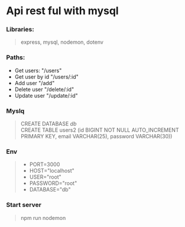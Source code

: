 # Api rest ful with mysql

### Libraries:

> express, mysql, nodemon, dotenv

### Paths:

-   Get users: "/users"
-   Get user by id "/users/:id"
-   Add user "/add"
-   Delete user "/delete/:id"
-   Update user "/update/:id"

### Myslq

> CREATE DATABASE _db_ </br>
> CREATE TABLE users2 (id BIGINT NOT NULL AUTO_INCREMENT PRIMARY KEY, email VARCHAR(25), password VARCHAR(30))

### Env

> -   PORT=3000
> -   HOST="localhost"
> -   USER="root"
> -   PASSWORD="root"
> -   DATABASE="db"

### Start server

> npm run nodemon
